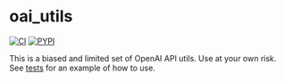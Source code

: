 # oai_utils
[![CI](https://github.com/related-sciences/oai_utils/actions/workflows/build.yml/badge.svg?branch=main)](https://github.com/related-sciences/oai_utils/actions/workflows/build.yml)
[![PYPI](https://img.shields.io/pypi/v/oai_utils.svg)](https://pypi.org/project/oai_utils/)

This is a biased and limited set of OpenAI API utils. Use at your own risk.
See [tests](./oai_utils/tests/openai_utils_test.py) for an example of how to use.
